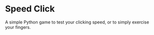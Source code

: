 # Speed Click
A simple Python game to test your clicking speed, or to simply exercise your fingers.

